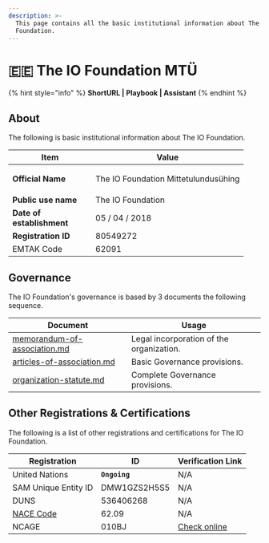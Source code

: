 ```yaml
---
description: >-
  This page contains all the basic institutional information about The IO
  Foundation.
---
```


# 🇪🇪 The IO Foundation MTÜ

{% hint style="info" %}
**ShortURL | Playbook | Assistant**
{% endhint %}

## About

The following is basic institutional information about The IO Foundation.

<table><thead><tr><th width="150">Item</th><th>Value</th></tr></thead><tbody><tr><td><strong>Official Name</strong></td><td><p>The IO Foundation Mittetulundusühing</p><p></p></td></tr><tr><td><strong>Public use name</strong></td><td>The IO Foundation</td></tr><tr><td><strong>Date of establishment</strong></td><td>05 / 04 / 2018</td></tr><tr><td><strong>Registration ID</strong></td><td>80549272</td></tr><tr><td>EMTAK Code</td><td>62091</td></tr></tbody></table>

## Governance

The IO Foundation's governance is based by 3 documents the following sequence.

| Document                                                               | Usage                                    |
| ---------------------------------------------------------------------- | ---------------------------------------- |
| [memorandum-of-association.md](memorandum-of-association.md "mention") | Legal incorporation of the organization. |
| [articles-of-association.md](articles-of-association.md "mention")     | Basic Governance provisions.             |
| [organization-statute.md](organization-statute.md "mention")           | Complete Governance provisions.          |

## Other Registrations & Certifications

The following is a list of other registrations and certifications for The IO Foundation.

| Registration                                                                                                                                                      | ID            | Verification Link                                                                   |
| ----------------------------------------------------------------------------------------------------------------------------------------------------------------- | ------------- | ----------------------------------------------------------------------------------- |
| United Nations                                                                                                                                                    | **`Ongoing`** | N/A                                                                                 |
| SAM Unique Entity ID                                                                                                                                              | DMW1GZS2H5S5  | N/A                                                                                 |
| DUNS                                                                                                                                                              | 536406268     | N/A                                                                                 |
| [NACE Code](https://ec.europa.eu/eurostat/ramon/nomenclatures/index.cfm?TargetUrl=LST\_CLS\_DLD\&StrNom=NACE\_REV2\&StrLanguageCode=EN\&StrLayoutCode=HIERARCHIC) | 62.09         | N/A                                                                                 |
| NCAGE                                                                                                                                                             | 010BJ         | [Check online](https://eportal.nspa.nato.int/Codification/CageTool/cage-view/010BJ) |

